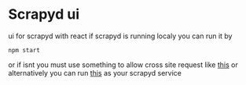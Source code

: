 # Scrapyd ui
ui for scrapyd with react 
if scrapyd is running localy you can run it by 
```
npm start
```
or if isnt you must use something to allow cross site request like [this](https://chrome.google.com/webstore/detail/allow-cors-access-control/lhobafahddgcelffkeicbaginigeejlf?hl=en-US) or alternatively you can run [this]() as your scrapyd service 